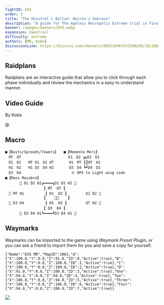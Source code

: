 ```yaml
---
fightID: EX5
order: 5
title: "The Minstrel's Ballad: Necron's Embrace"
description: "A guide for The Ageless Necropolis Extreme trial in Final Fantasy XIV: Dawntrail."
banner: /images/banners/EX5.webp
expansion: Dawntrail
difficulty: Extreme
authors: [MR, Kobe]
discussionLink: https://discord.com/channels/895516967543390249/1011883681222234182
---
```


## Raidplans
Raidplans are an interactive guide that allow you to click through each phase individually and review the mechanics in a easy to understand manner.

<ActionGroup
:actions="[
{ title: 'Opener -> Adds', color: 'purple', href: 'https://raidplan.io/plan/UTl8MUlR0_Wsy1zk' },
{ title: 'Specter of Death -> Enrage', color: 'white', href: 'https://raidplan.io/plan/dzrj3_3MLWwmDW8t' },
]"
/>

## Video Guide
By Kobe

@[](https://youtu.be/bla48p52EKo)

## Macro

```macro
■【Baits/Spreads/Towers】　　■【Memento Mori】
　MT　OT　　　　　　　　　　　　　D1　D2 ┏┓D2　D1
　D1　D2　　MT D1　D2 OT　  　　H1　MT ┃┃OT　H2
　H1　H2　　H1 D3　D4 H2　  　　D3　D4 ┗┛D4　D3
　D3　D4　　　　　 　　　　　  　　※ DPS to Light wing side
■【Mass Macabre】
　　　　 D1 D2 H2┏━━━━┓D1 D2 H2 
　　　　　　　　　　 ┃ MT  OT ┃
　 MT H1　　　　   ┃ D1  D2 ┃　　　　  D1 D2 
　　　　　　　　　　 ┃        ┃
　 D3 D4　　　　   ┃ H1  H2 ┃　　　　  OT H2 
　　　　　　　　　　 ┃ D3  D4 ┃
　　　　 D3 D4 H1┗━━━━┛D3 D4 H1 
```

## Waymarks
Waymarks can be imported to the game using *Waymark Preset Plugin*, or you can ask a friend to import them for you and save a copy for yourself.

```waymarks
{"Name":"EX5 MR","MapID":1062,"A":{"X":100.0,"Y":0.0,"Z":91.0,"ID":0,"Active":true},"B":{"X":109.0,"Y":0.0,"Z":100.0,"ID":1,"Active":true},"C":{"X":100.0,"Y":0.0,"Z":109.0,"ID":2,"Active":true},"D":{"X":91.0,"Y":0.0,"Z":100.0,"ID":3,"Active":true},"One":{"X":94.0,"Y":0.0,"Z":94.0,"ID":4,"Active":true},"Two":{"X":106.0,"Y":0.0,"Z":94.0,"ID":5,"Active":true},"Three":{"X":106.0,"Y":0.0,"Z":106.0,"ID":6,"Active":true},"Four":{"X":94.0,"Y":0.0,"Z":106.0,"ID":7,"Active":true}}
```

![](/images/ex5-waymarks.webp)